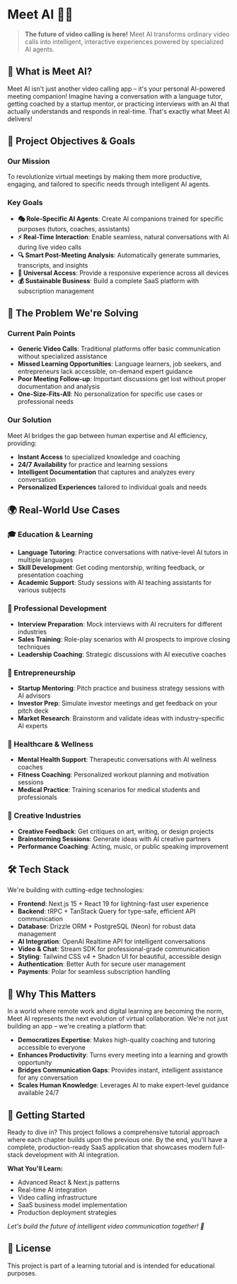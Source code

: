 # Meet AI 🤖💬

> **The future of video calling is here!** Meet AI transforms ordinary video calls into intelligent, interactive experiences powered by specialized AI agents.

## 🚀 What is Meet AI?

Meet AI isn't just another video calling app – it's your personal AI-powered meeting companion! Imagine having a conversation with a language tutor, getting coached by a startup mentor, or practicing interviews with an AI that actually understands and responds in real-time. That's exactly what Meet AI delivers!

## 🎯 Project Objectives & Goals

### Our Mission
To revolutionize virtual meetings by making them more productive, engaging, and tailored to specific needs through intelligent AI agents.

### Key Goals
- **🎭 Role-Specific AI Agents**: Create AI companions trained for specific purposes (tutors, coaches, assistants)
- **⚡ Real-Time Interaction**: Enable seamless, natural conversations with AI during live video calls
- **🔍 Smart Post-Meeting Analysis**: Automatically generate summaries, transcripts, and insights
- **📱 Universal Access**: Provide a responsive experience across all devices
- **💰 Sustainable Business**: Build a complete SaaS platform with subscription management

## 🤔 The Problem We're Solving

### Current Pain Points
- **Generic Video Calls**: Traditional platforms offer basic communication without specialized assistance
- **Missed Learning Opportunities**: Language learners, job seekers, and entrepreneurs lack accessible, on-demand expert guidance
- **Poor Meeting Follow-up**: Important discussions get lost without proper documentation and analysis
- **One-Size-Fits-All**: No personalization for specific use cases or professional needs

### Our Solution
Meet AI bridges the gap between human expertise and AI efficiency, providing:
- **Instant Access** to specialized knowledge and coaching
- **24/7 Availability** for practice and learning sessions
- **Intelligent Documentation** that captures and analyzes every conversation
- **Personalized Experiences** tailored to individual goals and needs

## 🌍 Real-World Use Cases

### 🎓 Education & Learning
- **Language Tutoring**: Practice conversations with native-level AI tutors in multiple languages
- **Skill Development**: Get coding mentorship, writing feedback, or presentation coaching
- **Academic Support**: Study sessions with AI teaching assistants for various subjects

### 💼 Professional Development
- **Interview Preparation**: Mock interviews with AI recruiters for different industries
- **Sales Training**: Role-play scenarios with AI prospects to improve closing techniques
- **Leadership Coaching**: Strategic discussions with AI executive coaches

### 🚀 Entrepreneurship
- **Startup Mentoring**: Pitch practice and business strategy sessions with AI advisors
- **Investor Prep**: Simulate investor meetings and get feedback on your pitch deck
- **Market Research**: Brainstorm and validate ideas with industry-specific AI experts

### 🏥 Healthcare & Wellness
- **Mental Health Support**: Therapeutic conversations with AI wellness coaches
- **Fitness Coaching**: Personalized workout planning and motivation sessions
- **Medical Practice**: Training scenarios for medical students and professionals

### 🎨 Creative Industries
- **Creative Feedback**: Get critiques on art, writing, or design projects
- **Brainstorming Sessions**: Generate ideas with AI creative partners
- **Performance Coaching**: Acting, music, or public speaking improvement

## 🛠️ Tech Stack

We're building with cutting-edge technologies:

- **Frontend**: Next.js 15 + React 19 for lightning-fast user experience
- **Backend**: tRPC + TanStack Query for type-safe, efficient API communication
- **Database**: Drizzle ORM + PostgreSQL (Neon) for robust data management
- **AI Integration**: OpenAI Realtime API for intelligent conversations
- **Video & Chat**: Stream SDK for professional-grade communication
- **Styling**: Tailwind CSS v4 + Shadcn UI for beautiful, accessible design
- **Authentication**: Better Auth for secure user management
- **Payments**: Polar for seamless subscription handling

## 🎯 Why This Matters

In a world where remote work and digital learning are becoming the norm, Meet AI represents the next evolution of virtual collaboration. We're not just building an app – we're creating a platform that:

- **Democratizes Expertise**: Makes high-quality coaching and tutoring accessible to everyone
- **Enhances Productivity**: Turns every meeting into a learning and growth opportunity
- **Bridges Communication Gaps**: Provides instant, intelligent assistance for any conversation
- **Scales Human Knowledge**: Leverages AI to make expert-level guidance available 24/7

## 🚀 Getting Started

Ready to dive in? This project follows a comprehensive tutorial approach where each chapter builds upon the previous one. By the end, you'll have a complete, production-ready SaaS application that showcases modern full-stack development with AI integration.

**What You'll Learn:**
- Advanced React & Next.js patterns
- Real-time AI integration
- Video calling infrastructure
- SaaS business model implementation
- Production deployment strategies

*Let's build the future of intelligent video communication together! 🌟*

## 📄 License

This project is part of a learning tutorial and is intended for educational purposes.
